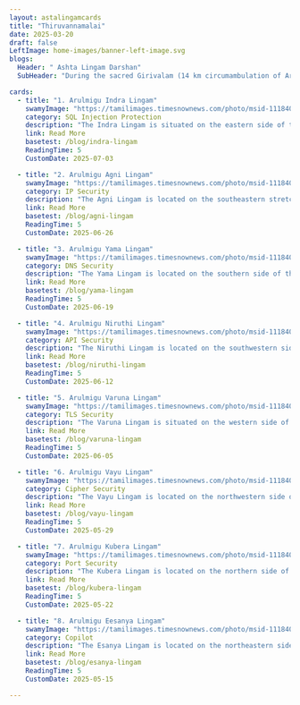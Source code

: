 ```yaml
---
layout: astalingamcards
title: "Thiruvannamalai"
date: 2025-03-20
draft: false
LeftImage: home-images/banner-left-image.svg
blogs:
  Header: " Ashta Lingam Darshan"
  SubHeader: "During the sacred Girivalam (14 km circumambulation of Arunachala Hill) in Thiruvannamalai, devotees pass by eight small shrines each housing a Shiva Lingam. These are known collectively as the Ashta Lingam and are integral to the ritual"

cards:
  - title: "1. Arulmigu Indra Lingam"
    swamyImage: "https://tamilimages.timesnownews.com/photo/msid-111840442/thumbsize=59024,111840442.jpg"
    category: SQL Injection Protection
    description: "The Indra Lingam is situated on the eastern side of the Arunachaleswarar Temple in Thiruvannamalai..."
    link: Read More
    basetest: /blog/indra-lingam
    ReadingTime: 5
    CustomDate: 2025-07-03

  - title: "2. Arulmigu Agni Lingam"
    swamyImage: "https://tamilimages.timesnownews.com/photo/msid-111840439/thumbsize=78636,111840439.jpg"
    category: IP Security
    description: "The Agni Lingam is located on the southeastern stretch of the Girivalam path in Thiruvannamalai,..."
    link: Read More
    basetest: /blog/agni-lingam
    ReadingTime: 5
    CustomDate: 2025-06-26

  - title: "3. Arulmigu Yama Lingam"
    swamyImage: "https://tamilimages.timesnownews.com/photo/msid-111840437/thumbsize=91294,111840437.jpg"
    category: DNS Security
    description: "The Yama Lingam is located on the southern side of the Girivalam (circumambulation) path in Thiruvannamalai..."
    link: Read More
    basetest: /blog/yama-lingam
    ReadingTime: 5
    CustomDate: 2025-06-19

  - title: "4. Arulmigu Niruthi Lingam"
    swamyImage: "https://tamilimages.timesnownews.com/photo/msid-111840435/thumbsize=100074,111840435.jpg"
    category: API Security
    description: "The Niruthi Lingam is located on the southwestern side of the Girivalam path in Thiruvannamalai..."
    link: Read More
    basetest: /blog/niruthi-lingam
    ReadingTime: 5
    CustomDate: 2025-06-12

  - title: "5. Arulmigu Varuna Lingam"
    swamyImage: "https://tamilimages.timesnownews.com/photo/msid-111840434/thumbsize=85594,111840434.jpg"
    category: TLS Security
    description: "The Varuna Lingam is situated on the western side of the sacred Girivalam path in Thiruvannamalai..."
    link: Read More
    basetest: /blog/varuna-lingam
    ReadingTime: 5
    CustomDate: 2025-06-05

  - title: "6. Arulmigu Vayu Lingam"
    swamyImage: "https://tamilimages.timesnownews.com/photo/msid-111840433/thumbsize=83120,111840433.jpg"
    category: Cipher Security
    description: "The Vayu Lingam is located on the northwestern side of the Girivalam path in Thiruvannamalai..."
    link: Read More
    basetest: /blog/vayu-lingam
    ReadingTime: 5
    CustomDate: 2025-05-29

  - title: "7. Arulmigu Kubera Lingam"
    swamyImage: "https://tamilimages.timesnownews.com/photo/msid-111840432/thumbsize=81286,111840432.jpg"
    category: Port Security
    description: "The Kubera Lingam is located on the northern side of the Girivalam path in Thiruvannamalai..."
    link: Read More
    basetest: /blog/kubera-lingam
    ReadingTime: 5
    CustomDate: 2025-05-22

  - title: "8. Arulmigu Eesanya Lingam"
    swamyImage: "https://tamilimages.timesnownews.com/photo/msid-111840431/thumbsize=77758,111840431.jpg"
    category: Copilot
    description: "The Esanya Lingam is located on the northeastern side of the Girivalam path in Thiruvannamalai..."
    link: Read More
    basetest: /blog/esanya-lingam
    ReadingTime: 5
    CustomDate: 2025-05-15

---
```


